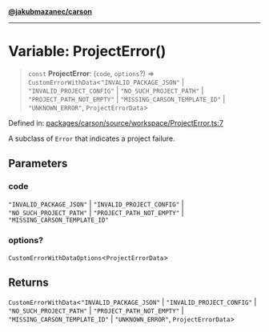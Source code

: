 [**@jakubmazanec/carson**](../README.md)

---

# Variable: ProjectError()

> `const` **ProjectError**: (`code`, `options`?) => `CustomErrorWithData`\<`"INVALID_PACKAGE_JSON"`
> \| `"INVALID_PROJECT_CONFIG"` \| `"NO_SUCH_PROJECT_PATH"` \| `"PROJECT_PATH_NOT_EMPTY"` \|
> `"MISSING_CARSON_TEMPLATE_ID"` \| `"UNKNOWN_ERROR"`, `ProjectErrorData`\>

Defined in:
[packages/carson/source/workspace/ProjectError.ts:7](https://github.com/jakubmazanec/tools/blob/dcfb3b06be051bf99e23e7e35174b07af0f0fddd/packages/carson/source/workspace/ProjectError.ts#L7)

A subclass of `Error` that indicates a project failure.

## Parameters

### code

`"INVALID_PACKAGE_JSON"` | `"INVALID_PROJECT_CONFIG"` | `"NO_SUCH_PROJECT_PATH"` |
`"PROJECT_PATH_NOT_EMPTY"` | `"MISSING_CARSON_TEMPLATE_ID"`

### options?

`CustomErrorWithDataOptions`\<`ProjectErrorData`\>

## Returns

`CustomErrorWithData`\<`"INVALID_PACKAGE_JSON"` \| `"INVALID_PROJECT_CONFIG"` \|
`"NO_SUCH_PROJECT_PATH"` \| `"PROJECT_PATH_NOT_EMPTY"` \| `"MISSING_CARSON_TEMPLATE_ID"` \|
`"UNKNOWN_ERROR"`, `ProjectErrorData`\>
